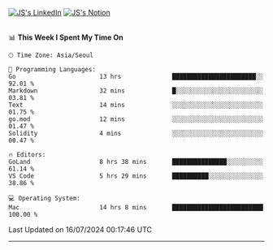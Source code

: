 
[![JS's LinkedIn](https://img.shields.io/badge/LinkedIn-blue?style=for-the-badge&logo=linkedin)](https://www.linkedin.com/in/jaeseung-lee-5a2a32139/) 
[![JS's Notion](https://img.shields.io/badge/Notion-black?style=for-the-badge&logo=notion)](https://bit.ly/ljswiki1) <br><br>
<!-- ![JS's GitHub stats](https://github-readme-stats-lemon-five.vercel.app/api?username=tkxkd0159&hide=contribs,prs,stars,issues&show_icons=true&theme=react&include_all_commits=true)   -->
<!-- ![Top Langs](https://github-readme-stats-lemon-five.vercel.app/api/top-langs/?username=tkxkd0159&layout=compact&hide=jupyter%20notebook,scss,html,css&langs_count=10)  -->


<!--START_SECTION:waka-->
📊 **This Week I Spent My Time On** 

```text
🕑︎ Time Zone: Asia/Seoul

💬 Programming Languages: 
Go                       13 hrs              ███████████████████████░░   92.01 % 
Markdown                 32 mins             █░░░░░░░░░░░░░░░░░░░░░░░░   03.81 % 
Text                     14 mins             ░░░░░░░░░░░░░░░░░░░░░░░░░   01.75 % 
go.mod                   12 mins             ░░░░░░░░░░░░░░░░░░░░░░░░░   01.47 % 
Solidity                 4 mins              ░░░░░░░░░░░░░░░░░░░░░░░░░   00.47 % 

🔥 Editors: 
GoLand                   8 hrs 38 mins       ███████████████░░░░░░░░░░   61.14 % 
VS Code                  5 hrs 29 mins       ██████████░░░░░░░░░░░░░░░   38.86 % 

💻 Operating System: 
Mac                      14 hrs 8 mins       █████████████████████████   100.00 % 
```


 Last Updated on 16/07/2024 00:17:46 UTC
<!--END_SECTION:waka-->

---
<!---
<a href="https://github.com/tkxkd0159/books">
  <img align="center" src="https://github-readme-stats-lemon-five.vercel.app/api/pin/?username=tkxkd0159&repo=books&theme=react" />
</a>
-->

<!---
- 🔭 I’m currently working on ...
- 🌱 I’m currently learning blockchain and distributed network
- 👯 I’m looking to collaborate on ...
- 🤔 I’m looking for help with ...
- 💬 Ask me about ...
- 📫 How to reach me: ...
- 😄 Pronouns: ...
- ⚡ Fun fact: ...
-->
